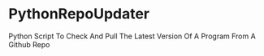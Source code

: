 # PythonRepoUpdater
Python Script To Check And Pull The Latest Version Of A Program From A Github Repo
